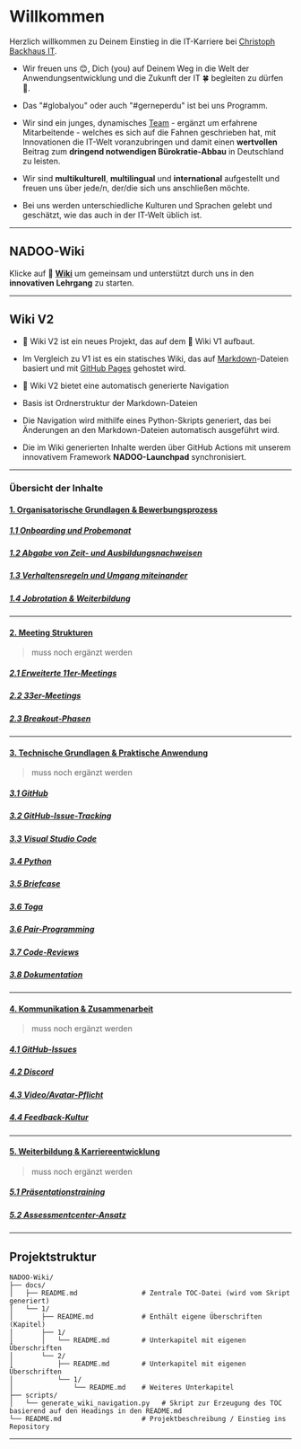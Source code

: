 # Willkommen

Herzlich willkommen zu Deinem Einstieg in die IT-Karriere bei [Christoph Backhaus IT](https://wirrettendeinezeit.de).  

- Wir freuen uns 😊, Dich (you) auf Deinem Weg in die Welt der Anwendungsentwicklung und die Zukunft der IT 🍀 begleiten zu dürfen 🙏.

- Das "#globalyou" oder auch "#gerneperdu" ist bei uns Programm.

- Wir sind ein junges, dynamisches [Team](https://github.com/orgs/NADOOIT/people) - ergänzt um erfahrene Mitarbeitende - welches es sich auf die Fahnen geschrieben hat, mit Innovationen die  IT-Welt voranzubringen und damit einen __wertvollen__ Beitrag zum __dringend notwendigen Bürokratie-Abbau__ in Deutschland zu leisten.

- Wir sind __multikulturell__, __multilingual__ und __international__ aufgestellt und freuen uns über jede/n, der/die sich uns anschließen möchte.
- Bei uns werden unterschiedliche Kulturen und Sprachen gelebt und geschätzt, wie das auch in der IT-Welt üblich ist.

---

## NADOO-Wiki

Klicke auf 📖 [__Wiki__](https://github.com/NADOOIT/NADOO-Wiki/wiki/1.-Willkommen-bei-NADOO%E2%80%90Wiki) um gemeinsam und unterstützt durch uns in den __innovativen Lehrgang__ zu starten.

---

## Wiki V2

- 📖 Wiki V2 ist ein neues Projekt, das auf dem 📖 Wiki V1 aufbaut. 

- Im Vergleich zu V1 ist es ein statisches Wiki, das auf [Markdown](https://docs.github.com/de/get-started/writing-on-github/getting-started-with-writing-and-formatting-on-github/basic-writing-and-formatting-syntax)-Dateien basiert und mit [GitHub Pages](https://pages.github.com) gehostet wird.

- 📖 Wiki V2 bietet eine automatisch generierte Navigation
- Basis ist Ordnerstruktur der Markdown-Dateien
- Die Navigation wird mithilfe eines Python-Skripts generiert, das bei Änderungen an den Markdown-Dateien automatisch ausgeführt wird.
- Die im Wiki generierten Inhalte werden über GitHub Actions mit unserem innovativem Framework __NADOO-Launchpad__ synchronisiert.

---

### Übersicht der Inhalte

#### [1. Organisatorische Grundlagen & Bewerbungsprozess](docs/1/README.md)

##### [1.1 Onboarding und Probemonat](docs/1/1/README.md)

##### [1.2 Abgabe von Zeit- und Ausbildungsnachweisen](docs/1/2/README.md)

##### [1.3 Verhaltensregeln und Umgang miteinander](docs/1/3/README.md)

##### [1.4 Jobrotation & Weiterbildung](docs/1/4/README.md)

---

#### [2. Meeting Strukturen]()

>muss noch ergänzt werden

##### [2.1 Erweiterte 11er-Meetings]()

##### [2.2 33er-Meetings]()

##### [2.3 Breakout-Phasen]()

---

#### [3. Technische Grundlagen & Praktische Anwendung]()

>muss noch ergänzt werden

##### [3.1 GitHub]()

##### [3.2 GitHub-Issue-Tracking]()

##### [3.3 Visual Studio Code]()

##### [3.4 Python]()

##### [3.5 Briefcase]()

##### [3.6 Toga]()

##### [3.6 Pair-Programming]()

##### [3.7 Code-Reviews]()

##### [3.8 Dokumentation]()

---

#### [4. Kommunikation & Zusammenarbeit]()

>muss noch ergänzt werden

##### [4.1 GitHub-Issues]()

##### [4.2 Discord]()

##### [4.3 Video/Avatar-Pflicht]()

##### [4.4 Feedback-Kultur]()

---

#### [5. Weiterbildung & Karriereentwicklung]()

>muss noch ergänzt werden

##### [5.1 Präsentationstraining]()

##### [5.2 Assessmentcenter-Ansatz]()

---

## Projektstruktur

```plaintext
NADOO-Wiki/
├── docs/
│   ├── README.md                # Zentrale TOC-Datei (wird vom Skript generiert)
│   └── 1/
│       ├── README.md            # Enthält eigene Überschriften (Kapitel)
│       ├── 1/
│       │   └── README.md        # Unterkapitel mit eigenen Überschriften
│       └── 2/
│           ├── README.md        # Unterkapitel mit eigenen Überschriften
│           └── 1/
│               └── README.md    # Weiteres Unterkapitel
├── scripts/
│   └── generate_wiki_navigation.py   # Skript zur Erzeugung des TOC basierend auf den Headings in den README.md
└── README.md                    # Projektbeschreibung / Einstieg ins Repository
```

---
